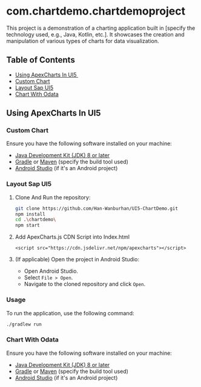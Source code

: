 # com.chartdemo.chartdemoproject

This project is a demonstration of a charting application built in [specify the technology used, e.g., Java, Kotlin, etc.]. It showcases the creation and manipulation of various types of charts for data visualization.

## Table of Contents

- [Using ApexCharts In UI5 ​](#Using-ApexCharts-In-UI5)
- [Custom Chart ](#Custom-Chart)
- [Layout Sap UI5](#Layout-Sap-UI5)
- [Chart With Odata​](#Chart-With-Odata​)

## Using ApexCharts In UI5

### Custom Chart

Ensure you have the following software installed on your machine:

- [Java Development Kit (JDK) 8 or later](https://www.oracle.com/java/technologies/javase-jdk8-downloads.html)
- [Gradle](https://gradle.org/install/) or [Maven](https://maven.apache.org/install.html) (specify the build tool used)
- [Android Studio](https://developer.android.com/studio) (if it's an Android project)

### Layout Sap UI5

1. Clone And Run the repository:

   ```bash
   git clone https://github.com/Han-Wanburhan/UI5-ChartDemo.git
   npm install
   cd .\chartdemo\
   npm start
   ```

2. Add ApexCharts.js CDN Script into Index.html​

   ```
   <script src="https://cdn.jsdelivr.net/npm/apexcharts"></script>
   ```

3. (If applicable) Open the project in Android Studio:
   - Open Android Studio.
   - Select `File > Open`.
   - Navigate to the cloned repository and click `Open`.

### Usage

To run the application, use the following command:

```bash
./gradlew run
```

### Chart With Odata

Ensure you have the following software installed on your machine:

- [Java Development Kit (JDK) 8 or later](https://www.oracle.com/java/technologies/javase-jdk8-downloads.html)
- [Gradle](https://gradle.org/install/) or [Maven](https://maven.apache.org/install.html) (specify the build tool used)
- [Android Studio](https://developer.android.com/studio) (if it's an Android project)
